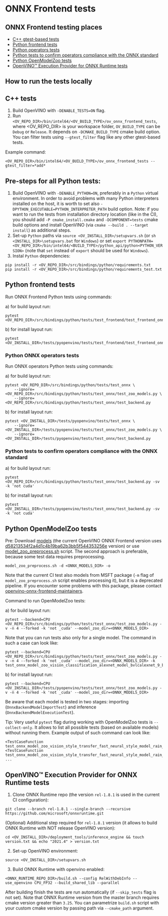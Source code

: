 # ONNX Frontend tests

## ONNX Frontend testing places
- [C++ gtest-based tests](../tests)
- [Python frontend tests](../../../../src/bindings/python/tests/test_frontend)
- [Python operators tests](../../../../src/bindings/python/tests/test_onnx)
- [Python tests to confirm operators compliance with the ONNX standard](../../../../src/bindings/python/tests/test_onnx/test_backend.py)
- [Python OpenModelZoo tests](../../../../src/bindings/python/tests/test_onnx/test_zoo_models.py)
- [OpenVINO™ Execution Provider for ONNX Runtime tests](../../../../.ci/azure/linux_onnxruntime.yml)


## How to run the tests locally
## C++ tests
1. Build OpenVINO with `-DENABLE_TESTS=ON` flag.
2. Run `<OV_REPO_DIR>/bin/intel64/<OV_BUILD_TYPE>/ov_onnx_frontend_tests`, where <OV_REPO_DIR> is your workspace folder, `OV_BUILD_TYPE` can be `Debug` or `Release`. It depends on `-DCMAKE_BUILD_TYPE` cmake build option.
You can filter tests using `--gtest_filter` flag like any other gtest-based tests.

Example command:
```
<OV_REPO_DIR>/bin/intel64/<OV_BUILD_TYPE>/ov_onnx_frontend_tests --gtest_filter=*add*

```


## Pre-steps for all Python tests:
1. Build OpenVINO with `-DENABLE_PYTHON=ON`, preferably in a `Python` virtual environment. In order to avoid problems with many Python interpreters installed on the host, it is worth to set also `-DPYTHON_EXECUTABLE=PYTHON_INTERPRETER_PATH` build option.
Note: if you want to run the tests from installation directory location (like in the CI), you should add `-P cmake_install.cmake` and `-DCOMPONENT=tests` cmake build options and install OpenVINO (via `cmake --build . --target install`) as additional steps.
2. Set-up `Python` paths via `source <OV_INSTALL_DIR>/setupvars.sh` (or `sh <INSTALL_DIR>\setupvars.bat` for `Windows`) or set `export PYTHONPATH=<OV_REPO_DIR>/bin/intel64/<BUILD_TYPE>/python_api/python<PYTHON_VERSION>` (note that `set` instead of `export` should be used for `Windows`).
3. Instal `Python` dependencies:
```
pip install -r <OV_REPO_DIR>/src/bindings/python/requirements.txt
pip install -r <OV_REPO_DIR>/src/bindings/python/requirements_test.txt
```


## Python frontend tests
Run ONNX Frontend Python tests using commands:

a) for build layout run:
```
pytest <OV_REPO_DIR>/src/bindings/python/tests/test_frontend/test_frontend_onnx*
```
b) for install layout run:
```
pytest <OV_INSTALL_DIR>/tests/pyopenvino/tests/test_frontend/test_frontend_onnx*
```


### Python ONNX operators tests
Run ONNX operators Python tests using commands:

a) for build layout run:
```
pytest <OV_REPO_DIR>/src/bindings/python/tests/test_onnx \
    --ignore=<OV_REPO_DIR>/src/bindings/python/tests/test_onnx/test_zoo_models.py \
    --ignore=<OV_REPO_DIR>/src/bindings/python/tests/test_onnx/test_backend.py
```
b) for install layout run:
```
pytest <OV_INSTALL_DIR>/tests/pyopenvino/tests/test_onnx \
    --ignore=<OV_INSTALL_DIR>/tests/pyopenvino/tests/test_onnx/test_zoo_models.py \
    --ignore=<OV_INSTALL_DIR>/tests/pyopenvino/tests/test_onnx/test_backend.py
```


### Python tests to confirm operators compliance with the ONNX standard
a) for build layout run:
```
pytest <OV_REPO_DIR>/src/bindings/python/tests/test_onnx/test_backend.py -sv -k 'not cuda'
```
b) for install layout run:
```
pytest <OV_INSTALL_DIR>/tests/pyopenvino/tests/test_onnx/test_backend.py -sv -k 'not cuda'
```


## Python OpenModelZoo tests
Pre: Download [models](https://github.com/onnx/models) (the current OpenVINO ONNX Frontend version uses [d58213534f2a4d1c4b19ba62b3bb5f544353256e](https://github.com/onnx/models/commit/d58213534f2a4d1c4b19ba62b3bb5f544353256e) version) or use [model_zoo_preprocess.sh](../../../../src/bindings/python/tests/test_onnx/model_zoo_preprocess.sh) script. The second approach is preferable, because some test data requires preprocessing.
```
model_zoo_preprocess.sh -d <ONNX_MODELS_DIR> -o
```
Note that the current CI test also models from MSFT package (`-m` flag of `model_zoo_preprocess.sh` script enables processing it), but it is a deprecated pipeline. If you encounter some problems with this package, please contact [openvino-onnx-frontend-maintainers](https://github.com/orgs/openvinotoolkit/teams/openvino-onnx-frontend-maintainers).

Command to run OpenModelZoo tests:

a) for build layout run:
```
pytest --backend=CPU <OV_REPO_DIR>/src/bindings/python/tests/test_onnx/test_zoo_models.py -v -n 4 --forked -k 'not _cuda' --model_zoo_dir=<ONNX_MODELS_DIR>
```

Note that you can run tests also only for a single model. The command in such a case can look like:
```
pytest --backend=CPU <OV_REPO_DIR>/src/bindings/python/tests/test_onnx/test_zoo_models.py -v -n 4 --forked -k 'not _cuda' --model_zoo_dir=<ONNX_MODELS_DIR> -k test_onnx_model_zoo_vision_classification_alexnet_model_bvlcalexnet_9_bvlc_alexnet_model_cpu
```
b) for install layout run:
```
pytest --backend=CPU <OV_INSTALL_DIR>/tests/pyopenvino/tests/test_onnx/test_zoo_models.py -v -n 4 --forked -k 'not _cuda' --model_zoo_dir=<ONNX_MODELS_DIR>
```
Be aware that each model is tested in two stages: importing (`OnnxBackendModelImportTest`) and inference (`OnnxBackendModelExecutionTest`).

Tip: Very useful `pytest` flag during working with OpenModelZoo tests is `--collect-only`. It allows to list all possible tests (based on available models) without running them.
Example output of such command can look like:
```
<TestCaseFunction test_onnx_model_zoo_vision_style_transfer_fast_neural_style_model_rain_princess_8_rain_princess_model_cpu>
<TestCaseFunction test_onnx_model_zoo_vision_style_transfer_fast_neural_style_model_rain_princess_9_rain_princess_rain_princess_cpu>
...

```


## OpenVINO™ Execution Provider for ONNX Runtime tests
1. Clone ONNX Runtime repo (the version `rel-1.8.1` is used in the current CI configuration):
```
git clone --branch rel-1.8.1 --single-branch --recursive https://github.com/microsoft/onnxruntime.git
```
(Optional) Additional step required for `rel-1.8.1` version (it allows to build ONNX Runtime with NOT release OpenVINO version):
```
cd <OV_INSTALL_DIR>/deployment_tools/inference_engine && touch version.txt && echo "2021.4" > version.txt
```
2. Set-up OpenVINO environment:
```
source <OV_INSTALL_DIR>/setupvars.sh
```
3. Build ONNX Runtime with openvino enabled:
```
<ONNX_RUNTIME_REPO_DIR>/build.sh --config RelWithDebInfo --use_openvino CPU_FP32 --build_shared_lib --parallel
```
After building finish the tests are run automatically (if `--skip_tests` flag is not set).
Note that ONNX Runtime version from the master branch requires cmake version greater than `3.25`. You can parametrize `build.sh` script with your custom cmake version by passing path via `--cmake_path` argument.
